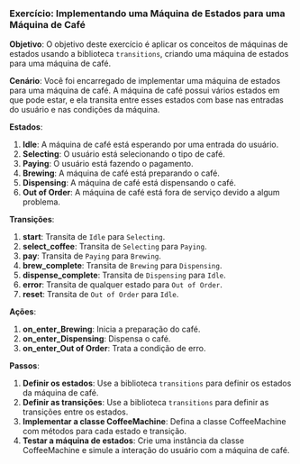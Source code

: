 ### Exercício: Implementando uma Máquina de Estados para uma Máquina de Café

**Objetivo**: O objetivo deste exercício é aplicar os conceitos de máquinas de estados usando a biblioteca `transitions`, criando uma máquina de estados para uma máquina de café. 

**Cenário**:
Você foi encarregado de implementar uma máquina de estados para uma máquina de café. A máquina de café possui vários estados em que pode estar, e ela transita entre esses estados com base nas entradas do usuário e nas condições da máquina.

**Estados**:
1. **Idle**: A máquina de café está esperando por uma entrada do usuário.
2. **Selecting**: O usuário está selecionando o tipo de café.
3. **Paying**: O usuário está fazendo o pagamento.
4. **Brewing**: A máquina de café está preparando o café.
5. **Dispensing**: A máquina de café está dispensando o café.
6. **Out of Order**: A máquina de café está fora de serviço devido a algum problema.

**Transições**:
1. **start**: Transita de `Idle` para `Selecting`.
2. **select_coffee**: Transita de `Selecting` para `Paying`.
3. **pay**: Transita de `Paying` para `Brewing`.
4. **brew_complete**: Transita de `Brewing` para `Dispensing`.
5. **dispense_complete**: Transita de `Dispensing` para `Idle`.
6. **error**: Transita de qualquer estado para `Out of Order`.
7. **reset**: Transita de `Out of Order` para `Idle`.

**Ações**:
1. **on_enter_Brewing**: Inicia a preparação do café.
2. **on_enter_Dispensing**: Dispensa o café.
3. **on_enter_Out of Order**: Trata a condição de erro.

**Passos**:
1. **Definir os estados**: Use a biblioteca `transitions` para definir os estados da máquina de café.
2. **Definir as transições**: Use a biblioteca `transitions` para definir as transições entre os estados.
3. **Implementar a classe CoffeeMachine**: Defina a classe CoffeeMachine com métodos para cada estado e transição.
4. **Testar a máquina de estados**: Crie uma instância da classe CoffeeMachine e simule a interação do usuário com a máquina de café.